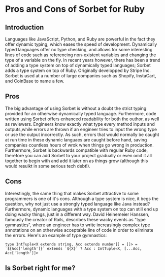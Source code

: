 # Pros and Cons of Sorbet for Ruby

## Introduction
Languages like JavaScript, Python, and Ruby are powerful in the fact they offer dynamic typing, which eases the speed of development. Dynamically typed languages offer no type checking, and allows for some interesting lines of code such as referencing non-existent variables and changing the type of a variable on the fly. In recent years however, there has been a trend of adding a type system on top of dynamically typed languages; Sorbet adds a type system on top of Ruby. Originally developped by Stripe Inc. Sorbet is used at a number of large companies such as Shopify, InstaCart, and CoinBase to name a few. 
## Pros
The big advantage of using Sorbet is without a doubt the strict typing provided for an otherwise dynamically typed language. Furthermore, code written using Sorbet offers enhanced readability for both the outhor, as well as reviewers. Engineers know exactly what type every method inputs and outputs,while errors are thrown if an engineer tries to input the wrong type or use the output incorrectly. As such, errors that would normally be caught at run time in these dynamic languaes are caught before hand, saving companies countless hours of wrok when things go wrong in production. Furthermore, Sorbet is backwards compatible with regular Ruby code, therefore you can add Sorbet to your project gradually or even omit it all together to begin with and add it later on as things grow (although this would resulkt in some serious tech debt!).
## Cons
Interestingly, the same thing that makes Sorbet attractive to some programmers is one of it's cons. Although a type system is nice, it begs the question, why not just use a strongly typed language like Java instead? Furthermore, dynamic languages with a type system on top can still end up doing wacky things, just in a different way. David Heinemeier Hanssen, famously the creator of Rails, describes these wacky events as "type gymnastics", where an engineer has to write increasingly complex type annotations on an otherwise acceptable line of code in order to eliminate the errors. Here's an example of type gymnastics:
````{verbatim, lang = "markdown"}
type IntTuple<X extends string, Acc extends number[] = []> = `${Acc['length']}` extends `${X}` ? Acc : IntTuple<X, [...Acc, Acc['length']]>
````
## Is Sorbet right for me?

